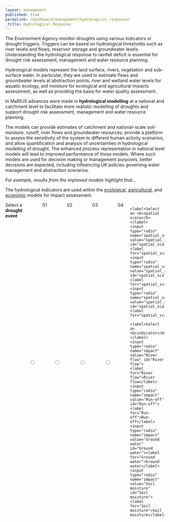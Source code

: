 ```yaml
---
layout: management
published: true
permalink: /dashboard/management/hydrological_response/
_title: Hydrological Response
---
```


The Environment Agency monitor droughts using various indicators or drought triggers. Triggers can be based on hydrological thresholds such as river levels and flows, reservoir storage and groundwater levels. Understanding the hydrological response to rainfall deficit is essential for drought risk assessment, management and water resource planning.

Hydrological models represent the land surface, rivers, vegetation and sub-surface water. In particular, they are used to estimate flows and groundwater levels at abstraction points, river and wetland water levels for aquatic ecology, soil moisture for ecological and agricultural impacts assessment, as well as providing the basis for water quality assessment. 

In MaRIUS advances were made in **hydrological modelling** at a national and catchment level to facilitate more realistic modelling of droughts and support drought risk assessment, management and water resource planning. 

The models can provide estimates of catchment and national-scale soil-moisture, runoff, river flows and groundwater resources, provide a platform to assess the sensitivity of the system to different human activity scenarios, and allow quantification and analysis of uncertainties in hydrological modelling of drought. The enhanced process representation in national level models will lead to improved performance of those models. Where such models are used for decision making or management purposes, better decisions are expected, including influencing UK policies governing water management and abstraction scenarios.

*For example, results from the improved models highlight that…*

The hydrological indicators are used within the [ecological](https://5j4.github.io/mariusdroughtproject.org/dashboard/management/drought_impacts/ecology/ "Ecological impact page"), [agricultural](https://5j4.github.io/mariusdroughtproject.org/dashboard/management/drought_impacts/agriculture/ "Agricultural impact page"), and [economic](https://5j4.github.io/mariusdroughtproject.org/dashboard/management/drought_impacts/economy/ "Economic impact page") models for impact assessment.

<div class="large-6 medium-6 columns">
	<label>Select a <b>drought event</b></label>
	<input type="radio" name="drought_event" value="drought_event_01" id="drought_event_01"><label for="drought_event_01">01</label>
	<input type="radio" name="drought_event" value="drought_event_02" id="drought_event_02"><label for="drought_event_02">02</label>
	<input type="radio" name="drought_event" value="drought_event_03" id="drought_event_03"><label for="drought_event_03">03</label>
	<input type="radio" name="drought_event" value="drought_event_04" id="drought_event_04"><label for="drought_event_04">04</label>

	<label>Select an <b>spatial scale</b></label>
	<input type="radio" name="spatial_scale" value="spatial_scale_thames" id="spatial_scale_thames"><label for="spatial_scale_thames">Thames</label>
	<input type="radio" name="spatial_scale" value="spatial_scale_severn" id="spatial_scale_severn"><label for="spatial_scale_severn">Severn</label>
	<input type="radio" name="spatial_scale" value="spatial_scale_england" id="spatial_scale_england"><label for="spatial_scale_england">England</label>

	<label>Select an <b>indicator</b></label>
	<input type="radio" name="impact" value="River flow" id="River flow">
    <label for="River flow">River flow</label>
	<input type="radio" name="impact" value="Run-off" id="Run-off"><label for="Run-off">Run-off</label>
	<input type="radio" name="impact" value="Ground water" id="Ground water"><label for="Ground water">Ground water</label>
	<input type="radio" name="impact" value="Soil moisture" id="Soil moisture"><label for="Soil moisture">Soil moisture</label>
</div>